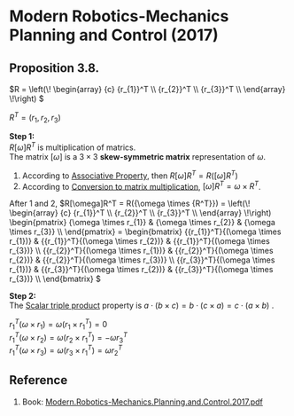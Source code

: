 # Modern Robotics-Mechanics Planning and Control (2017)

## Proposition 3.8.

$`R = \left(\!
      \begin{array} {c}
        {r_{1}}^T \\ 
        {r_{2}}^T \\ 
        {r_{3}}^T \\ 
      \end{array}
      \!\right)
`$

$`R^T = (r_{1}, r_{2}, r_{3})`$

**Step 1:** <br>
$`R[\omega]R^T`$ is multiplication of matrics. <br>
The matrix $`[\omega]`$ is a $`3 × 3`$ **skew-symmetric matrix** representation of $`\omega`$. <br>
1. According to [Associative Property](https://github.com/vitonzhangtt/LinearAlgebraNinja/blob/main/Addition-and-multiplication-of-matrices.md#associative-property), then $`R[\omega]R^T=R([\omega]R^T)`$
2. According to [Conversion to matrix multiplication](https://en.wikipedia.org/wiki/Cross_product#Conversion_to_matrix_multiplication), $`[\omega]R^T = {\omega} \times {R^T}`$.

After 1 and 2, $`R[\omega]R^T = R({\omega \times {R^T}}) 
  = \left(\!
      \begin{array} {c}
        {r_{1}}^T \\ 
        {r_{2}}^T \\ 
        {r_{3}}^T \\ 
      \end{array}
    \!\right)   
    \begin{pmatrix}
        {\omega \times r_{1}} & {\omega \times r_{2}} & {\omega \times r_{3}} \\
    \end{pmatrix}
  = \begin{bmatrix}
      {{r_{1}}^T}{(\omega \times r_{1})} & {{r_{1}}^T}{(\omega \times r_{2})} & {{r_{1}}^T}{(\omega \times r_{3})} \\
      {{r_{2}}^T}{(\omega \times r_{1})} & {{r_{2}}^T}{(\omega \times r_{2})} & {{r_{2}}^T}{(\omega \times r_{3})} \\
      {{r_{3}}^T}{(\omega \times r_{1})} & {{r_{3}}^T}{(\omega \times r_{2})} & {{r_{3}}^T}{(\omega \times r_{3})} \\
    \end{bmatrix}
`$

**Step 2:** <br>
The [Scalar triple product](https://github.com/vitonzhangtt/LinearAlgebraNinja/blob/main/TripleProduct.md#a-cdot-b-times-c--b-cdot-c-times-a--c-cdot-a-times-b) property is $`a \cdot (b \times c) = b \cdot (c \times a) = c \cdot (a \times b)`$ .

$`{{r_{1}}^T}(\omega \times r_{1}) = {\omega}(r_{1} \times {r_{1}}^T) = 0`$ <br>
$`{r_{1}}^T(\omega \times r_{2}) = {\omega}(r_{2} \times {r_{1}}^T) = -{\omega}{r_{3}^T} `$ <br>
$`{{r_{1}}^T}{(\omega \times r_{3})} = {\omega}(r_{3} \times {r_{1}}^T) = {\omega}{r_{2}^T}`$


## Reference
1. Book: [Modern.Robotics-Mechanics.Planning.and.Control.2017.pdf](https://www.amazon.com/Modern-Robotics-Mechanics-Planning-Control/dp/1107156300)


